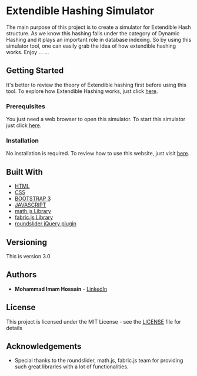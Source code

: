 # Extendible Hashing Simulator

The main purpose of this project is to create a simulator for Extendible Hash structure. As we know this hashing falls under the category of Dynamic Hashing and it plays an important role in database indexing. So by using this simulator tool, one can easily grab the idea of how extendible hashing works. Enjoy ... ... 

## Getting Started

It's better to review the theory of Extendible hashing first before using this tool. To explore how Extendible Hashing works, just click [here](https://www.slideshare.net/imamhossain75054/dbms-10-extensible-hashing-238408080). 

### Prerequisites

You just need a web browser to open this simulator. To start this simulator just click [here](https://whiskychoy.github.io/exhash/).

### Installation

No installation is required. To review how to use this website, just visit [here](https://www.youtube.com/watch?v=ilalf3MefL0).

## Built With

* [HTML](http://www.dropwizard.io/1.0.2/docs/)
* [CSS](https://maven.apache.org/) 
* [BOOTSTRAP 3](https://getbootstrap.com/docs/3.3/)
* [JAVASCRIPT](https://rometools.github.io/rome/)
* [math.js Library](https://mathjs.org/)
* [fabric.js Library](http://fabricjs.com/)
* [roundslider jQuery plugin](https://roundsliderui.com/)

## Versioning

This is version 3.0

## Authors

* **Mohammad Imam Hossain** - [LinkedIn](https://www.linkedin.com/in/mohammad-imam/)

## License

This project is licensed under the MIT License - see the [LICENSE](LICENSE) file for details

## Acknowledgements

* Special thanks to the roundslider, math.js, fabric.js team for providing such great libraries with a lot of functionalities.


